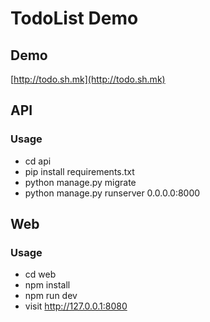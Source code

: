 # TodoList Demo

## Demo

[http://todo.sh.mk](http://todo.sh.mk)

## API

### Usage

- cd api
- pip install requirements.txt
- python manage.py migrate
- python manage.py runserver 0.0.0.0:8000

## Web

### Usage

- cd web
- npm install
- npm run dev
- visit http://127.0.0.1:8080 